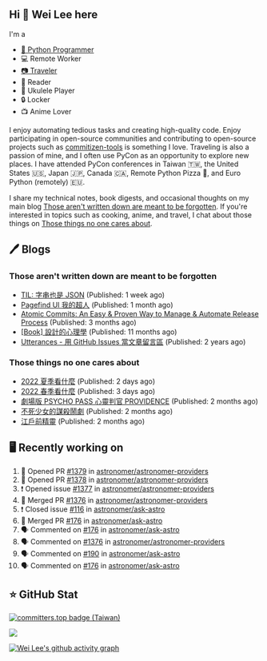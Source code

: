 ## Hi 👋 Wei Lee here

I'm a

* [🐍 Python Programmer](https://pycon-note.wei-lee.me/)
* 💻 Remote Worker
* [📷 Traveler](https://travlog.wei-lee.me/)
* 📖 Reader
* 🎵 Ukulele Player
* 🔒 Locker
* 📺 Anime Lover

I enjoy automating tedious tasks and creating high-quality code. Enjoy participating in open-source communities and contributing to open-source projects such as [commitizen-tools](https://github.com/commitizen-tools) is something I love. Traveling is also a passion of mine, and I often use PyCon as an opportunity to explore new places. I have attended PyCon conferences in Taiwan 🇹🇼, the United States 🇺🇸, Japan 🇯🇵, Canada 🇨🇦, Remote Python Pizza 🍕, and Euro Python (remotely) 🇪🇺.

I share my technical notes, book digests, and occasional thoughts on my main blog [Those aren't written down are meant to be forgotten](https://blog.wei-lee.me/). If you're interested in topics such as cooking, anime, and travel, I chat about those things on [Those things no one cares about](https://travlog.wei-lee.me/).

## 🖊️ Blogs

### Those aren't written down are meant to be forgotten

* [TIL: 字串也是 JSON](https://blog.wei-lee.me/posts/tech/2023/11/til-string-is-a-kind-of-json) (Published: 1 week ago)
* [Pagefind UI 我的超人](https://blog.wei-lee.me/posts/tech/2023/11/pagefind-ui) (Published: 1 month ago)
* [Atomic Commits: An Easy &amp; Proven Way to Manage &amp; Automate Release Process](https://blog.wei-lee.me/posts/tech/2023/08/atomic-commits-coscup-2023) (Published: 3 months ago)
* [[Book] 設計的心理學](https://blog.wei-lee.me/posts/book/2023/01/the-design-of-everyday-things) (Published: 11 months ago)
* [Utterances - 用 GitHub Issues 當文章留言區](https://blog.wei-lee.me/posts/tech/2022/02/use-github-issues-as-comment-system) (Published: 2 years ago)

### Those things no one cares about

* [2022 夏季看什麼](https://travlog.wei-lee.me/posts/review/2023/12/what-i-watch-in-2022-summer) (Published: 2 days ago)
* [2022 春季看什麼](https://travlog.wei-lee.me/posts/review-todo/2023/12/what-i-watch-in-2022-sprint) (Published: 3 days ago)
* [劇場版 PSYCHO PASS 心靈判官 PROVIDENCE](https://travlog.wei-lee.me/posts/review/2023/10/psycho-pass-providence) (Published: 2 months ago)
* [不死少女的謀殺鬧劇](https://travlog.wei-lee.me/posts/review/2023/10/undead-girl-murder-farce) (Published: 2 months ago)
* [江戶前精靈](https://travlog.wei-lee.me/posts/review/2023/09/edomae-erufu) (Published: 2 months ago)

## 🖥️ Recently working on

1. 💪 Opened PR [#1379](https://github.com/astronomer/astronomer-providers/pull/1379) in [astronomer/astronomer-providers](https://github.com/astronomer/astronomer-providers)
2. 💪 Opened PR [#1378](https://github.com/astronomer/astronomer-providers/pull/1378) in [astronomer/astronomer-providers](https://github.com/astronomer/astronomer-providers)
3. ❗️ Opened issue [#1377](https://github.com/astronomer/astronomer-providers/issues/1377) in [astronomer/astronomer-providers](https://github.com/astronomer/astronomer-providers)
4. 🎉 Merged PR [#1376](https://github.com/astronomer/astronomer-providers/pull/1376) in [astronomer/astronomer-providers](https://github.com/astronomer/astronomer-providers)
5. ❗️ Closed issue [#116](https://github.com/astronomer/ask-astro/issues/116) in [astronomer/ask-astro](https://github.com/astronomer/ask-astro)
6. 🎉 Merged PR [#176](https://github.com/astronomer/ask-astro/pull/176) in [astronomer/ask-astro](https://github.com/astronomer/ask-astro)
7. 🗣 Commented on [#176](https://github.com/astronomer/ask-astro/issues/176) in [astronomer/ask-astro](https://github.com/astronomer/ask-astro)
8. 🗣 Commented on [#1376](https://github.com/astronomer/astronomer-providers/issues/1376) in [astronomer/astronomer-providers](https://github.com/astronomer/astronomer-providers)
9. 🗣 Commented on [#190](https://github.com/astronomer/ask-astro/issues/190) in [astronomer/ask-astro](https://github.com/astronomer/ask-astro)
10. 🗣 Commented on [#176](https://github.com/astronomer/ask-astro/issues/176) in [astronomer/ask-astro](https://github.com/astronomer/ask-astro)


## ⭐ GitHub Stat

[![committers.top badge (Taiwan)](https://user-badge.committers.top/taiwan_public/Lee-W.svg)](https://user-badge.committers.top/taiwan_public/Lee-W)

[![](https://github-readme-stats.vercel.app/api?username=Lee-W&show_icons=true&hide_title=true&cache_seconds=86400)](https://github.com/anuraghazra/github-readme-stats)

[![Wei Lee's github activity graph](https://github-readme-activity-graph.vercel.app/graph?username=Lee-W&theme=dracula)](https://github.com/ashutosh00710/github-readme-activity-graph)
